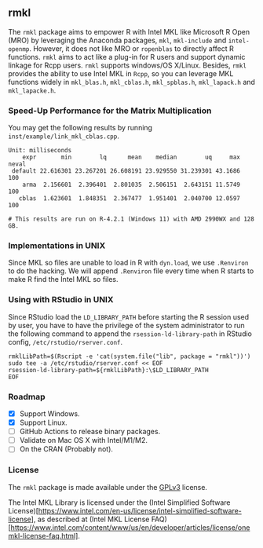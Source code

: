 ## rmkl

The `rmkl` package aims to empower R with Intel MKL like Microsoft R Open (MRO) by leveraging the Anaconda packages, `mkl`, `mkl-include` and `intel-openmp`. However, it does not like MRO or `ropenblas` to directly affect R functions. `rmkl` aims to act like a plug-in for R users and support dynamic linkage for Rcpp users. `rmkl` supports windows/OS X/Linux. Besides, `rmkl` provides the ability to use Intel MKL in `Rcpp`, so you can leverage MKL functions widely in `mkl_blas.h`, `mkl_cblas.h`, `mkl_spblas.h`, `mkl_lapack.h` and `mkl_lapacke.h`.

### Speed-Up Performance for the Matrix Multiplication

You may get the following results by running `inst/example/link_mkl_cblas.cpp`.

```
Unit: milliseconds
    expr       min        lq      mean    median        uq     max neval
 default 22.616301 23.267201 26.608191 23.929550 31.239301 43.1686   100
    arma  2.156601  2.396401  2.801035  2.506151  2.643151 11.5749   100
   cblas  1.623601  1.848351  2.367477  1.951401  2.040700 12.0597   100
   
# This results are run on R-4.2.1 (Windows 11) with AMD 2990WX and 128 GB.
```

### Implementations in UNIX

Since MKL so files are unable to load in R with `dyn.load`, we use `.Renviron` to do the hacking. We will append `.Renviron` file every time when R starts to make R find the Intel MKL so files.

### Using with RStudio in UNIX

Since RStudio load the `LD_LIBRARY_PATH` before starting the R session used by user, you have to have the privilege of the system administrator to run the following command to append the `rsession-ld-library-path` in RStudio config, `/etc/rstudio/rserver.conf`.

```shell
rmklLibPath=$(Rscript -e 'cat(system.file("lib", package = "rmkl"))')
sudo tee -a /etc/rstudio/rserver.conf << EOF
rsession-ld-library-path=${rmklLibPath}:\$LD_LIBRARY_PATH
EOF
```

### Roadmap

- [x] Support Windows.
- [x] Support Linux.
- [ ] GitHub Actions to release binary packages.
- [ ] Validate on Mac OS X with Intel/M1/M2.
- [ ] On the CRAN (Probably not).

### License

The `rmkl` package is made available under the [GPLv3](https://www.gnu.org/licenses/gpl-3.0.html) license.

The Intel MKL Library is licensed under the (Intel Simplified Software License)[https://www.intel.com/en-us/license/intel-simplified-software-license], as described at (Intel MKL License FAQ)[https://www.intel.com/content/www/us/en/developer/articles/license/onemkl-license-faq.html].
